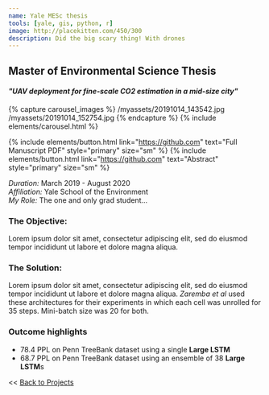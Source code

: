 ```yaml
---
name: Yale MESc thesis
tools: [yale, gis, python, r]
image: http://placekitten.com/450/300
description: Did the big scary thing! With drones
---
```


## Master of Environmental Science Thesis ##
#### *"UAV deployment for fine-scale CO2 estimation in a mid-size city"* 

{% capture carousel_images %}
/myassets/20191014_143542.jpg
/myassets/20191014_152754.jpg
{% endcapture %}
{% include elements/carousel.html %}

{% include elements/button.html link="https://github.com" text="Full Manuscript PDF" style="primary" size="sm" %}
{% include elements/button.html link="https://github.com" text="Abstract" style="primary" size="sm" %}

*Duration:* March 2019 - August 2020  
*Affiliation:* Yale School of the Environment  
*My Role:* The one and only grad student...  

### The Objective:

Lorem ipsum dolor sit amet, consectetur adipiscing elit, sed do eiusmod tempor incididunt ut labore et dolore magna aliqua.

### The Solution:

Lorem ipsum dolor sit amet, consectetur adipiscing elit, sed do eiusmod tempor incididunt ut labore et dolore magna aliqua. *Zaremba et al* used these architectures for their experiments in which each cell was unrolled for 35 steps. Mini-batch size was 20 for both.

### Outcome highlights
* 78.4 PPL on Penn TreeBank dataset using a single **Large LSTM**
* 68.7 PPL on Penn TreeBank dataset using an ensemble of 38 **Large LSTM**s

<< [Back to Projects](/projects/)